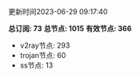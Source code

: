 更新时间2023-06-29 09:17:40

**总订阅: 73**
**总节点: 1015**
**有效节点: 366**
- v2ray节点: 293
- trojan节点: 60
- ss节点: 13
